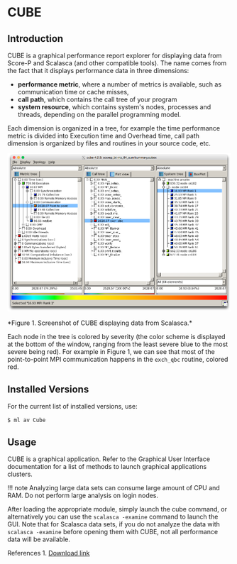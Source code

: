 # CUBE

## Introduction

CUBE is a graphical performance report explorer for displaying data from Score-P and Scalasca (and other compatible tools). The name comes from the fact that it displays performance data in three dimensions:

* **performance metric**, where a number of metrics is available, such as communication time or cache misses,
* **call path**, which contains the call tree of your program
* **system resource**, which contains system's nodes, processes and threads, depending on the parallel programming model.

Each dimension is organized in a tree, for example the time performance metric is divided into Execution time and Overhead time, call path dimension is organized by files and routines in your source code, etc.

![](../../img/Snmekobrazovky20141204v12.56.36.png)

\*Figure 1. Screenshot of CUBE displaying data from Scalasca.\*

Each node in the tree is colored by severity (the color scheme is displayed at the bottom of the window, ranging from the least severe blue to the most severe being red). For example in Figure 1, we can see that most of the point-to-point MPI communication happens in the `exch_qbc` routine, colored red.

## Installed Versions

For the current list of installed versions, use:

```console
$ ml av Cube
```

## Usage

CUBE is a graphical application. Refer to the Graphical User Interface documentation for a list of methods to launch graphical applications clusters.

!!! note
    Analyzing large data sets can consume large amount of CPU and RAM. Do not perform large analysis on login nodes.

After loading the appropriate module, simply launch the cube command, or alternatively you can use the `scalasca -examine` command to launch the GUI. Note that for Scalasca data sets, if you do not analyze the data with `scalasca -examine` before opening them with CUBE, not all performance data will be available.

References
1\.  [Download link][a]

[1]: ../../modules-matrix.md

[a]: http://www.scalasca.org/software/cube-4.x/download.html
